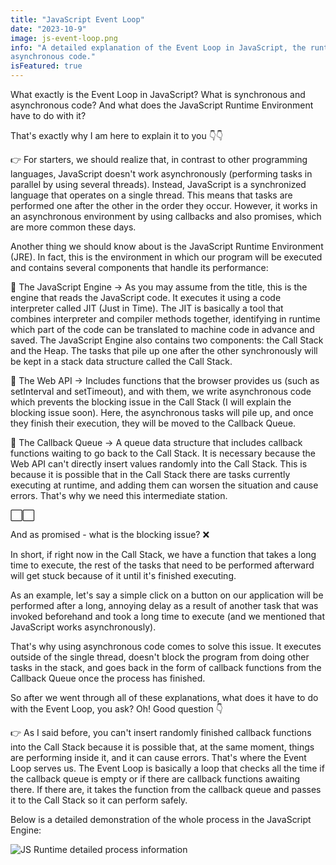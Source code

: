 ```yaml
---
title: "JavaScript Event Loop"
date: "2023-10-9"
image: js-event-loop.png
info: "A detailed explanation of the Event Loop in JavaScript, the runtime environment, and synchronous and
asynchronous code."
isFeatured: true
---
```


What exactly is the Event Loop in JavaScript? What is synchronous and
asynchronous code? And what does the JavaScript Runtime Environment have
to do with it?

That\'s exactly why I am here to explain it to you 👇👇

👉 For starters, we should realize that, in contrast to other programming
languages, JavaScript doesn\'t work asynchronously (performing tasks in
parallel by using several threads). Instead, JavaScript is a
synchronized language that operates on a single thread. This means that
tasks are performed one after the other in the order they occur.
However, it works in an asynchronous environment by using callbacks and
also promises, which are more common these days.

Another thing we should know about is the JavaScript Runtime Environment
(JRE). In fact, this is the environment in which our program will be
executed and contains several components that handle its performance:

🔸 The JavaScript Engine -\> As you may assume from the title, this is
the engine that reads the JavaScript code. It executes it using a code
interpreter called JIT (Just in Time). The JIT is basically a tool that
combines interpreter and compiler methods together, identifying in
runtime which part of the code can be translated to machine code in
advance and saved. The JavaScript Engine also contains two components:
the Call Stack and the Heap. The tasks that pile up one after the other
synchronously will be kept in a stack data structure called the Call
Stack.

🔸 The Web API -\> Includes functions that the browser provides us (such
as setInterval and setTimeout), and with them, we write asynchronous
code which prevents the blocking issue in the Call Stack (I will explain
the blocking issue soon). Here, the asynchronous tasks will pile up, and
once they finish their execution, they will be moved to the Callback
Queue.

🔸 The Callback Queue -\> A queue data structure that includes callback
functions waiting to go back to the Call Stack. It is necessary because
the Web API can\'t directly insert values randomly into the Call Stack.
This is because it is possible that in the Call Stack there are tasks
currently executing at runtime, and adding them can worsen the situation
and cause errors. That\'s why we need this intermediate station.

⬜⬜

And as promised - what is the blocking issue? ❌

In short, if right now in the Call Stack, we have a function that takes
a long time to execute, the rest of the tasks that need to be performed
afterward will get stuck because of it until it\'s finished executing.

As an example, let\'s say a simple click on a button on our application
will be performed after a long, annoying delay as a result of another
task that was invoked beforehand and took a long time to execute (and we
mentioned that JavaScript works asynchronously).

That\'s why using asynchronous code comes to solve this issue. It
executes outside of the single thread, doesn\'t block the program from
doing other tasks in the stack, and goes back in the form of callback
functions from the Callback Queue once the process has finished.

So after we went through all of these explanations, what does it have to
do with the Event Loop, you ask? Oh! Good question 👇

👉 As I said before, you can\'t insert randomly finished callback functions
into the Call Stack because it is possible that, at the same moment,
things are performing inside it, and it can cause errors. That\'s where
the Event Loop serves us. The Event Loop is basically a loop that checks
all the time if the callback queue is empty or if there are callback
functions awaiting there. If there are, it takes the function from the
callback queue and passes it to the Call Stack so it can perform safely.

Below is a detailed demonstration of the whole process in the JavaScript Engine:

![JS Runtime detailed process information](js-event-loop.png)
